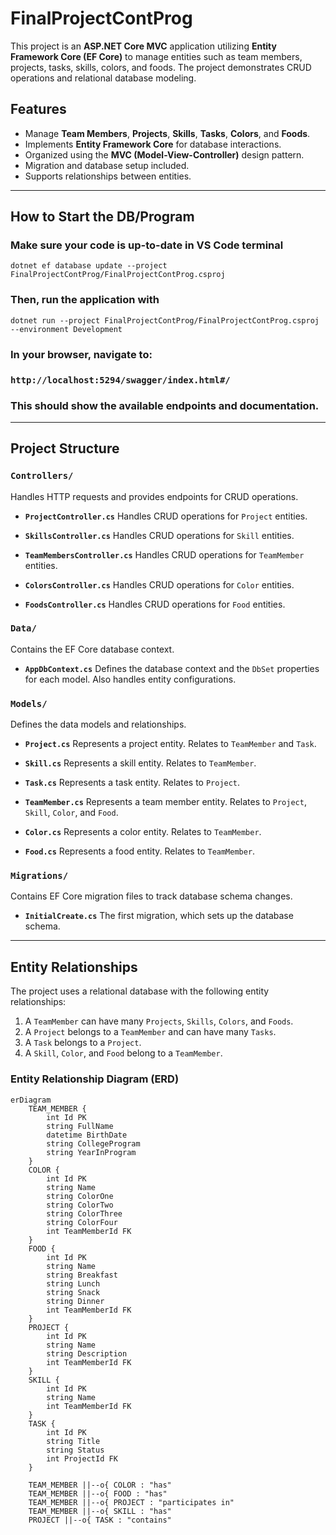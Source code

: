 # FinalProjectContProg

This project is an **ASP.NET Core MVC** application utilizing **Entity Framework Core (EF Core)** to manage entities such as team members, projects, tasks, skills, colors, and foods. The project demonstrates CRUD operations and relational database modeling.

## Features
- Manage **Team Members**, **Projects**, **Skills**, **Tasks**, **Colors**, and **Foods**.
- Implements **Entity Framework Core** for database interactions.
- Organized using the **MVC (Model-View-Controller)** design pattern.
- Migration and database setup included.
- Supports relationships between entities.

---
## How to Start the DB/Program

### Make sure your code is up-to-date in VS Code terminal
`dotnet ef database update --project FinalProjectContProg/FinalProjectContProg.csproj`

### Then, run the application with
`dotnet run --project FinalProjectContProg/FinalProjectContProg.csproj --environment Development`

### In your browser, navigate to:
### `http://localhost:5294/swagger/index.html#/`
### This should show the available endpoints and documentation.
--- 

## Project Structure

### `Controllers/`
Handles HTTP requests and provides endpoints for CRUD operations.

- **`ProjectController.cs`**
  Handles CRUD operations for `Project` entities.

- **`SkillsController.cs`**
  Handles CRUD operations for `Skill` entities.

- **`TeamMembersController.cs`**
  Handles CRUD operations for `TeamMember` entities.

- **`ColorsController.cs`**
  Handles CRUD operations for `Color` entities.

- **`FoodsController.cs`**
  Handles CRUD operations for `Food` entities.

### `Data/`
Contains the EF Core database context.

- **`AppDbContext.cs`**
  Defines the database context and the `DbSet` properties for each model. Also handles entity configurations.

### `Models/`
Defines the data models and relationships.

- **`Project.cs`**
  Represents a project entity. Relates to `TeamMember` and `Task`.

- **`Skill.cs`**
  Represents a skill entity. Relates to `TeamMember`.

- **`Task.cs`**
  Represents a task entity. Relates to `Project`.

- **`TeamMember.cs`**
  Represents a team member entity. Relates to `Project`, `Skill`, `Color`, and `Food`.

- **`Color.cs`**
  Represents a color entity. Relates to `TeamMember`.

- **`Food.cs`**
  Represents a food entity. Relates to `TeamMember`.

### `Migrations/`
Contains EF Core migration files to track database schema changes.

- **`InitialCreate.cs`**
  The first migration, which sets up the database schema.

---

## Entity Relationships

The project uses a relational database with the following entity relationships:
1. A `TeamMember` can have many `Projects`, `Skills`, `Colors`, and `Foods`.
2. A `Project` belongs to a `TeamMember` and can have many `Tasks`.
3. A `Task` belongs to a `Project`.
4. A `Skill`, `Color`, and `Food` belong to a `TeamMember`.

### Entity Relationship Diagram (ERD)
```mermaid
erDiagram
    TEAM_MEMBER {
        int Id PK
        string FullName
        datetime BirthDate
        string CollegeProgram
        string YearInProgram
    }
    COLOR {
        int Id PK
        string Name
        string ColorOne
        string ColorTwo
        string ColorThree
        string ColorFour
        int TeamMemberId FK
    }
    FOOD {
        int Id PK
        string Name
        string Breakfast
        string Lunch
        string Snack
        string Dinner
        int TeamMemberId FK
    }
    PROJECT {
        int Id PK
        string Name
        string Description
        int TeamMemberId FK
    }
    SKILL {
        int Id PK
        string Name
        int TeamMemberId FK
    }
    TASK {
        int Id PK
        string Title
        string Status
        int ProjectId FK
    }
    
    TEAM_MEMBER ||--o{ COLOR : "has"
    TEAM_MEMBER ||--o{ FOOD : "has"
    TEAM_MEMBER ||--o{ PROJECT : "participates in"
    TEAM_MEMBER ||--o{ SKILL : "has"
    PROJECT ||--o{ TASK : "contains"
